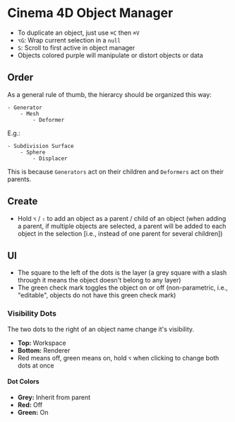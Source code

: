 # Cinema 4D Object Manager

- To duplicate an object, just use `⌘C` then `⌘V`
- `⌥G`: Wrap current selection in a `null`
- `S`: Scroll to first active in object manager
- Objects colored purple will manipulate or distort objects or data

## Order

As a general rule of thumb, the hierarcy should be organized this way:

```
- Generator
    - Mesh
        - Deformer
```

E.g.:

```
- Subdivision Surface
    - Sphere
        - Displacer
```

This is because `Generators` act on their children and `Deformers` act on their parents.

## Create

- Hold `⌥` / `⇧` to add an object as a parent / child of an object (when adding a parent, if multiple objects are selected, a parent will be added to each object in the selection [i.e., instead of one parent for several children])

## UI

- The square to the left of the dots is the layer (a grey square with a slash through it means the object doesn't belong to any layer)
- The green check mark toggles the object on or off (non-parametric, i.e., "editable", objects do not have this green check mark)

### Visibility Dots

The two dots to the right of an object name change it's visibility.

- **Top:** Workspace
- **Bottom:** Renderer
- Red means off, green means on, hold `⌥` when clicking to change both dots at once

#### Dot Colors

- **Grey:** Inherit from parent
- **Red:** Off
- **Green:** On
